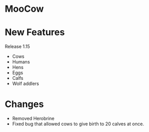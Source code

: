 # MooCow


# New Features
Release 1.15

+ Cows
+ Humans
+ Hens
+ Eggs
+ Calfs
+ Wolf
addlers

# Changes

- Removed Herobrine
- Fixed bug that allowed cows to give birth to 20 calves at once.
